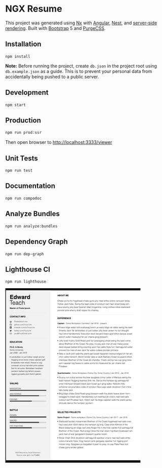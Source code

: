 # NGX Resume

This project was generated using [Nx](https://nx.dev) with [Angular](https://github.com/angular/angular), [Nest](https://github.com/nestjs/nest), and [server-side rendering](https://github.com/angular/universal). Built with [Bootstrap](https://getbootstrap.com/) 5 and [PurgeCSS](https://purgecss.com/).

## Installation

```text
npm install
```

**Note:** Before running the project, create `db.json` in the project root using `db.example.json` as a guide. This is to prevent your personal data from accidentally being pushed to a public server.

## Development

```text
npm start
```

## Production

```bash
npm run prod:ssr
```

Then open browser to [http://localhost:3333/viewer](http://localhost:3333/viewer)

## Unit Tests

```text
npm run test
```

## Documentation

```text
npm run compodoc
```

## Analyze Bundles

```text
npm run analyze:bundles
```

## Dependency Graph

```text
npm run dep-graph
```

## Lighthouse CI

```text
npm run lighthouse
```

![Resume thumbnail](apps/resume-client/src/assets/resume-thumb-readme.png)
